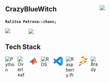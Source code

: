 ## CrazyBlueWitch <img align='right' src='https://user-images.githubusercontent.com/5713670/87202985-820dcb80-c2b6-11ea-9f56-7ec461c497c3.gif' width='200"'>
**`Ralitsa Petrova::chaos;`** 
<p align="bottom"><img align="left" width="25px" style="padding-right:50px;" src="https://media.tenor.com/H0YnlUFWJnIAAAAj/tardis-pixel-art.gif" />
  <img src="https://readme-typing-svg.demolab.com?font=Roboto+Slab&color=7A86F4&size=30&center=true&vCenter=true&width=450&duration=2200&pause=1000&lines=Science+Fiction;Robotics+Engineering;Machine+Learning;Neural+Networks;Embedded+Systems;Research+and+Development;Neuroscience;Open+Source;Digital+Twins;Advanced+Robotics;Internet+Freedom;Are+you+still+there?;" width="auto" height="35" style="vertical-align: middle;">
</p>

## Tech Stack

<img align="left" alt="Python" width="30px" style="padding-right:10px;" src="https://cdn.jsdelivr.net/gh/devicons/devicon/icons/python/python-original.svg" />
<img align="left" alt="Overleaf" width="25px" style="padding-right:10px;" src="https://seeklogo.com/images/O/overleaf-logo-D46004E8F2-seeklogo.com.png" />
<img align="left" alt="Matlab" width="30px" style="padding-right:10px;" src="https://github.com/devicons/devicon/blob/v2.16.0/icons/matlab/matlab-original.svg" />
<img align="left" alt="ROS" width="30px" style="padding-right:10px;" src="https://github.com/ros-infrastructure/artwork/blob/master/orgunits/ros.svg" />
<img align="left" alt="VSCode" width="30px" style="padding-right:10px;" src="https://github.com/devicons/devicon/blob/v2.16.0/icons/vscode/vscode-original.svg" />
<img align="left" alt="Raspberry Pi" width="30px" style="padding-right:10px;" src="https://cdn.jsdelivr.net/gh/devicons/devicon/icons/raspberrypi/raspberrypi-original.svg" />
<img align="left" alt="Freescale" width="30px" style="padding-right:10px;" src="https://github.com/BretStateham/Ingenu2Azure/blob/master/docs/images/Freescale%20Logo%20Dots%20Only.svg" />
<img align="left" alt="Brady" width="25px" style="padding-right:10px;" src="https://seeklogo.com/images/B/Brady-logo-9A7A2D2B6E-seeklogo.com.png" />

<img align="left" alt="" width="30px" style="padding-right:10px;" src="" />
<img align="left" alt="" width="30px" style="padding-right:10px;" src="" />
<img align="left" alt="" width="30px" style="padding-right:10px;" src="" />

